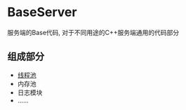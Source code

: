 # BaseServer
服务端的Base代码, 对于不同用途的C++服务端通用的代码部分

## 组成部分
- [线程池](./docs/ThreadPool.md)
- 内存池
- 日志模块
- ......

